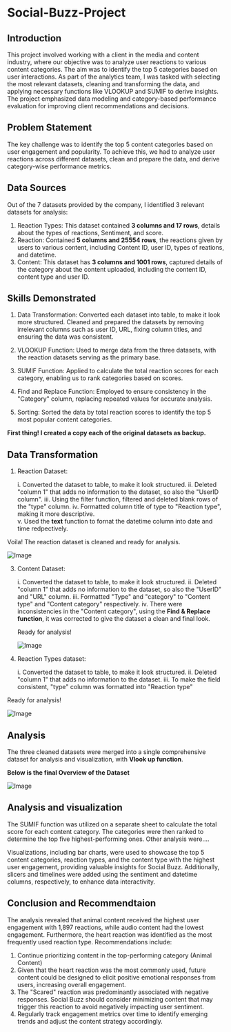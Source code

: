 # Social-Buzz-Project
## Introduction
This project involved working with a client in the media and content industry, where our objective was to analyze user reactions to various content categories. The aim was to identify the top 5 categories based on user interactions. As part of the analytics team, I was tasked with selecting the most relevant datasets, cleaning and transforming the data, and applying necessary functions like VLOOKUP and SUMIF to derive insights. The project emphasized data modeling and category-based performance evaluation for improving client recommendations and decisions.

## Problem Statement
The key challenge was to identify the top 5 content categories based on user engagement and popularity. To achieve this, we had to analyze user reactions across different datasets, clean and prepare the data, and derive category-wise performance metrics.

## Data Sources
 Out of the 7 datasets provided by the company, I identified 3 relevant datasets for analysis:
 1. Reaction Types: This dataset contained **3 columns and 17 rows**, details about the types of reactions, Sentiment, and score.
 2. Reaction: Contained **5 columns and 25554 rows**, the reactions given by users to various content, including Content ID, user ID, types of reations, and datetime.
 3. Content: This dataset has **3 columns and 1001 rows**, captured details of the category about the content uploaded, including the content ID, content type and user ID.

## Skills Demonstrated
1. Data Transformation: Converted each dataset into table, to make it look more structured. Cleaned and prepared the datasets by removing irrelevant columns such as user ID, URL, fixing column titles, and ensuring the data was consistent.

3. VLOOKUP Function: Used to merge data from the three datasets, with the reaction datasets serving as the primary base.
   
4. SUMIF Function: Applied to calculate the total reaction scores for each category, enabling us to rank categories based on scores.

5. Find and Replace Function: Employed to ensure consistency in the "Category" column, replacing repeated values for accurate analysis.

6. Sorting: Sorted the data by total reaction scores to identify the top 5 most popular content categories.

**First thing! I created a copy each of the original datasets as backup.**

## Data Transformation
1. Reaction Dataset:
   
   i. Converted the dataset to table, to make it look structured.
   ii. Deleted "column 1" that adds no information to the dataset, so also the "UserID column".
   iii. Using the filter function, filtered and deleted blank rows of the "type" column.
   iv. Formatted column title of type to "Reaction type", making it more descriptive.   
    v. Used the **text** function to fornat the datetime column into date and time redpectively.
   
Voila! The reaction dataset is cleaned and ready for analysis.
  
   ![Image](https://github.com/user-attachments/assets/c5914fdf-f1b3-4b17-83b3-0357512ca456)

3. Content Dataset:
   
   i. Converted the dataset to table, to make it look structured.
   ii. Deleted "column 1" that adds no information to the dataset, so also the "UserID" and "URL" column.
   iii. Formatted "Type" and "category" to "Content type" and "Content category" respectively.
   iv. There were inconsistencies in the "Content category", using the **Find & Replace function**, it was corrected to give the dataset a clean and final look.
   
   Ready for analysis!
   
     ![Image](https://github.com/user-attachments/assets/d02a30e8-fdc0-44ec-a88b-c2dab2a2c88b)

4. Reaction Types dataset:
   
   i. Converted the dataset to table, to make it look structured.
   ii. Deleted "column 1" that adds no information to the dataset.
   iii. To make the field consistent, "type" column was formatted into "Reaction type"

Ready for analysis!

  ![Image](https://github.com/user-attachments/assets/f5e5c632-e75a-4283-b09a-300454eea4d1)
  
## Analysis
The three cleaned datasets were merged into a single comprehensive dataset for analysis and visualization, with **Vlook up function**.

**Below is the final Overview of the Dataset**

![Image](https://github.com/user-attachments/assets/9bca1e09-2d6a-47cf-97bc-b832e5457f5f)

## Analysis and visualization
The SUMIF function was utilized on a separate sheet to calculate the total score for each content category. The categories were then ranked to determine the top five highest-performing ones.
Other analysis were....

Visualizations, including bar charts, were used to showcase the top 5 content categories, reaction types, and the content type with the highest user engagement, providing valuable insights for Social Buzz. Additionally, slicers and timelines were added using the sentiment and datetime columns, respectively, to enhance data interactivity.


## Conclusion and Recommendtaion
 The analysis revealed that animal content received the highest user engagement with 1,897 reactions, while audio content had the lowest engagement. Furthermore, the heart reaction was identified as the most frequently used reaction type.
Recommendations include:
 1. Continue prioritizing content in the top-performing category (Animal Content)
 2. Given that the heart reaction was the most commonly used, future content could be designed to elicit positive emotional responses from users, increasing overall engagement.
 3. The "Scared" reaction was predominantly associated with negative responses. Social Buzz should consider minimizing content that may trigger this reaction to avoid negatively 
    impacting user sentiment.
 4.  Regularly track engagement metrics over time to identify emerging trends and adjust the content strategy accordingly.



